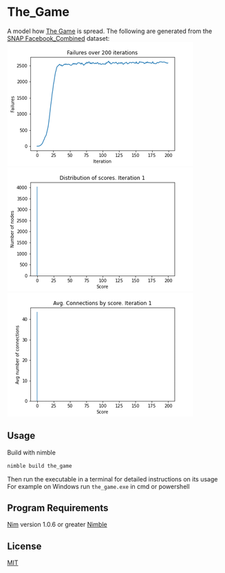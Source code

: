 # The_Game
A model how [The Game](https://en.wikipedia.org/wiki/The_Game_%28mind_game%29) is spread.
The following are generated from the [SNAP Facebook_Combined](https://snap.stanford.edu/data/ego-Facebook.html) dataset:
![fails.png](https://raw.githubusercontent.com/swag31415/The_Game/master/readme_images/fails.png)
![scores.gif](https://raw.githubusercontent.com/swag31415/The_Game/master/readme_images/scores.gif)
![edge_by_score.gif](https://raw.githubusercontent.com/swag31415/The_Game/master/readme_images/edge_by_score.gif)

## Usage
Build with nimble
```bash
nimble build the_game
```
Then run the executable in a terminal for detailed instructions on its usage
For example on Windows run `the_game.exe` in cmd or powershell

## Program Requirements
[Nim](https://nim-lang.org/) version 1.0.6 or greater
[Nimble](https://github.com/nim-lang/nimble)

## License
[MIT](https://choosealicense.com/licenses/mit/)